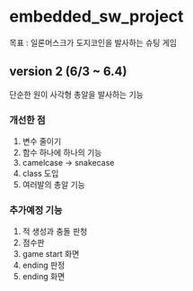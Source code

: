 # embedded_sw_project

목표 : 일론머스크가 도지코인을 발사하는 슈팅 게임

## version 2 (6/3 ~ 6.4)
단순한 원이 사각형 총알을 발사하는 기능
### 개선한 점
1. 변수 줄이기
2. 함수 하나에 하나의 기능
3. camelcase -> snakecase
4. class 도입
5. 여러발의 총알 기능

### 추가예정 기능
1. 적 생성과 충돌 판청
2. 점수판
3. game start 화면
4. ending 판정
5. ending 화면

